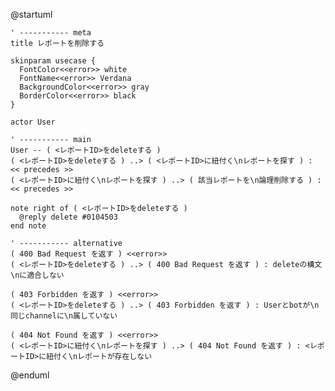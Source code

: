 @startuml

    ' ----------- meta
    title レポートを削除する

    skinparam usecase {
      FontColor<<error>> white
      FontName<<error>> Verdana
      BackgroundColor<<error>> gray
      BorderColor<<error>> black
    }

    actor User

    ' ----------- main
    User -- ( <レポートID>をdeleteする )
    ( <レポートID>をdeleteする ) ..> ( <レポートID>に紐付く\nレポートを探す ) : << precedes >>
    ( <レポートID>に紐付く\nレポートを探す ) ..> ( 該当レポートを\n論理削除する ) : << precedes >>

    note right of ( <レポートID>をdeleteする )
      @reply delete #0104503
    end note

    ' ----------- alternative
    ( 400 Bad Request を返す ) <<error>>
    ( <レポートID>をdeleteする ) ..> ( 400 Bad Request を返す ) : deleteの構文\nに適合しない

    ( 403 Forbidden を返す ) <<error>>
    ( <レポートID>をdeleteする ) ..> ( 403 Forbidden を返す ) : Userとbotが\n同じchannelに\n属していない

    ( 404 Not Found を返す ) <<error>>
    ( <レポートID>に紐付く\nレポートを探す ) ..> ( 404 Not Found を返す ) : <レポートID>に紐付く\nレポートが存在しない

@enduml

